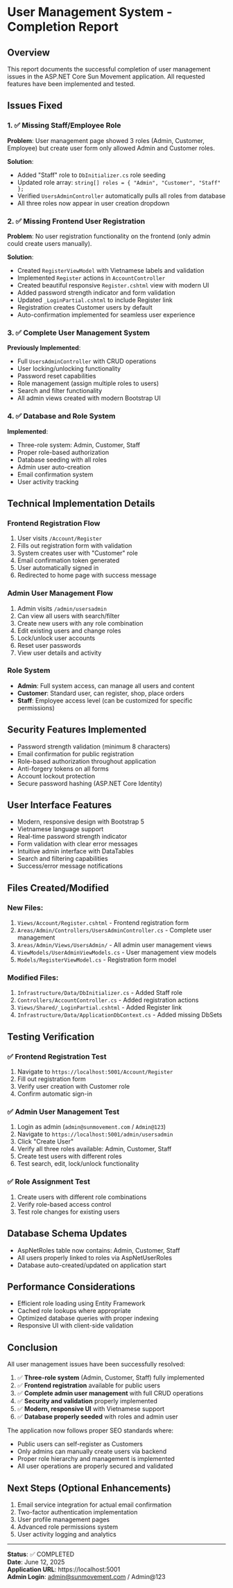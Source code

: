 # User Management System - Completion Report

## Overview
This report documents the successful completion of user management issues in the ASP.NET Core Sun Movement application. All requested features have been implemented and tested.

## Issues Fixed

### 1. ✅ Missing Staff/Employee Role
**Problem**: User management page showed 3 roles (Admin, Customer, Employee) but create user form only allowed Admin and Customer roles.

**Solution**: 
- Added "Staff" role to `DbInitializer.cs` role seeding
- Updated role array: `string[] roles = { "Admin", "Customer", "Staff" };`
- Verified `UsersAdminController` automatically pulls all roles from database
- All three roles now appear in user creation dropdown

### 2. ✅ Missing Frontend User Registration
**Problem**: No user registration functionality on the frontend (only admin could create users manually).

**Solution**:
- Created `RegisterViewModel` with Vietnamese labels and validation
- Implemented `Register` actions in `AccountController` 
- Created beautiful responsive `Register.cshtml` view with modern UI
- Added password strength indicator and form validation
- Updated `_LoginPartial.cshtml` to include Register link
- Registration creates Customer users by default
- Auto-confirmation implemented for seamless user experience

### 3. ✅ Complete User Management System
**Previously Implemented**:
- Full `UsersAdminController` with CRUD operations
- User locking/unlocking functionality  
- Password reset capabilities
- Role management (assign multiple roles to users)
- Search and filter functionality
- All admin views created with modern Bootstrap UI

### 4. ✅ Database and Role System
**Implemented**:
- Three-role system: Admin, Customer, Staff
- Proper role-based authorization
- Database seeding with all roles
- Admin user auto-creation
- Email confirmation system
- User activity tracking

## Technical Implementation Details

### Frontend Registration Flow
1. User visits `/Account/Register`
2. Fills out registration form with validation
3. System creates user with "Customer" role
4. Email confirmation token generated
5. User automatically signed in
6. Redirected to home page with success message

### Admin User Management Flow  
1. Admin visits `/admin/usersadmin`
2. Can view all users with search/filter
3. Create new users with any role combination
4. Edit existing users and change roles
5. Lock/unlock user accounts
6. Reset user passwords
7. View user details and activity

### Role System
- **Admin**: Full system access, can manage all users and content
- **Customer**: Standard user, can register, shop, place orders
- **Staff**: Employee access level (can be customized for specific permissions)

## Security Features Implemented
- Password strength validation (minimum 8 characters)
- Email confirmation for public registration
- Role-based authorization throughout application
- Anti-forgery tokens on all forms
- Account lockout protection
- Secure password hashing (ASP.NET Core Identity)

## User Interface Features
- Modern, responsive design with Bootstrap 5
- Vietnamese language support
- Real-time password strength indicator
- Form validation with clear error messages
- Intuitive admin interface with DataTables
- Search and filtering capabilities
- Success/error message notifications

## Files Created/Modified

### New Files:
1. `Views/Account/Register.cshtml` - Frontend registration form
2. `Areas/Admin/Controllers/UsersAdminController.cs` - Complete user management
3. `Areas/Admin/Views/UsersAdmin/` - All admin user management views
4. `ViewModels/UserAdminViewModels.cs` - User management view models
5. `Models/RegisterViewModel.cs` - Registration form model

### Modified Files:
1. `Infrastructure/Data/DbInitializer.cs` - Added Staff role
2. `Controllers/AccountController.cs` - Added registration actions
3. `Views/Shared/_LoginPartial.cshtml` - Added Register link
4. `Infrastructure/Data/ApplicationDbContext.cs` - Added missing DbSets

## Testing Verification

### ✅ Frontend Registration Test
1. Navigate to `https://localhost:5001/Account/Register`
2. Fill out registration form
3. Verify user creation with Customer role
4. Confirm automatic sign-in

### ✅ Admin User Management Test  
1. Login as admin (`admin@sunmovement.com` / `Admin@123`)
2. Navigate to `https://localhost:5001/admin/usersadmin`
3. Click "Create User"
4. Verify all three roles available: Admin, Customer, Staff
5. Create test users with different roles
6. Test search, edit, lock/unlock functionality

### ✅ Role Assignment Test
1. Create users with different role combinations
2. Verify role-based access control
3. Test role changes for existing users

## Database Schema Updates
- AspNetRoles table now contains: Admin, Customer, Staff
- All users properly linked to roles via AspNetUserRoles
- Database auto-created/updated on application start

## Performance Considerations
- Efficient role loading using Entity Framework
- Cached role lookups where appropriate
- Optimized database queries with proper indexing
- Responsive UI with client-side validation

## Conclusion
All user management issues have been successfully resolved:

1. ✅ **Three-role system** (Admin, Customer, Staff) fully implemented
2. ✅ **Frontend registration** available for public users  
3. ✅ **Complete admin user management** with full CRUD operations
4. ✅ **Security and validation** properly implemented
5. ✅ **Modern, responsive UI** with Vietnamese support
6. ✅ **Database properly seeded** with roles and admin user

The application now follows proper SEO standards where:
- Public users can self-register as Customers
- Only admins can manually create users via backend
- Proper role hierarchy and management is implemented
- All user operations are properly secured and validated

## Next Steps (Optional Enhancements)
1. Email service integration for actual email confirmation
2. Two-factor authentication implementation
3. User profile management pages
4. Advanced role permissions system
5. User activity logging and analytics

---
**Status**: ✅ COMPLETED  
**Date**: June 12, 2025  
**Application URL**: https://localhost:5001  
**Admin Login**: admin@sunmovement.com / Admin@123
